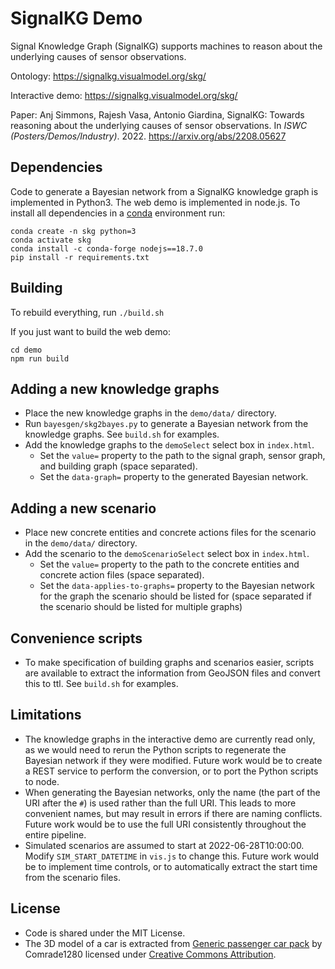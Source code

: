 # SignalKG Demo

Signal Knowledge Graph (SignalKG) supports machines to reason about the underlying causes of sensor observations.

Ontology: https://signalkg.visualmodel.org/skg/

Interactive demo: https://signalkg.visualmodel.org/skg/

Paper: Anj Simmons, Rajesh Vasa, Antonio Giardina, SignalKG: Towards reasoning about the underlying causes of sensor observations. In _ISWC (Posters/Demos/Industry)_. 2022. https://arxiv.org/abs/2208.05627

## Dependencies

Code to generate a Bayesian network from a SignalKG knowledge graph is implemented in Python3. The web demo is implemented in node.js. To install all dependencies in a [conda](https://conda.io/) environment run:

```
conda create -n skg python=3
conda activate skg
conda install -c conda-forge nodejs==18.7.0
pip install -r requirements.txt
```

## Building

To rebuild everything, run `./build.sh`

If you just want to build the web demo:
```
cd demo
npm run build
```

## Adding a new knowledge graphs

* Place the new knowledge graphs in the `demo/data/` directory.
* Run `bayesgen/skg2bayes.py` to generate a Bayesian network from the knowledge graphs. See `build.sh` for examples.
* Add the knowledge graphs to the `demoSelect` select box in `index.html`.
  * Set the `value=` property to the path to the signal graph, sensor graph, and building graph (space separated).
  * Set the `data-graph=` property to the generated Bayesian network.

## Adding a new scenario

* Place new concrete entities and concrete actions files for the scenario in the `demo/data/` directory.
* Add the scenario to the `demoScenarioSelect` select box in `index.html`.
  * Set the `value=` property to the path to the concrete entities and concrete action files (space separated).
  * Set the `data-applies-to-graphs=` property to the Bayesian network for the graph the scenario should be listed for (space separated if the scenario should be listed for multiple graphs)

## Convenience scripts

* To make specification of building graphs and scenarios easier, scripts are available to extract the information from GeoJSON files and convert this to ttl. See `build.sh` for examples.

## Limitations

* The knowledge graphs in the interactive demo are currently read only, as we would need to rerun the Python scripts to regenerate the Bayesian network if they were modified. Future work would be to create a REST service to perform the conversion, or to port the Python scripts to node.
* When generating the Bayesian networks, only the name (the part of the URI after the `#`) is used rather than the full URI. This leads to more convenient names, but may result in errors if there are naming conflicts. Future work would be to use the full URI consistently throughout the entire pipeline.
* Simulated scenarios are assumed to start at 2022-06-28T10:00:00. Modify `SIM_START_DATETIME` in `vis.js` to change this. Future work would be to implement time controls, or to automatically extract the start time from the scenario files.

## License

* Code is shared under the MIT License.
* The 3D model of a car is extracted from [Generic passenger car pack](https://skfb.ly/6sUFy) by Comrade1280 licensed under [Creative Commons Attribution](http://creativecommons.org/licenses/by/4.0/).
